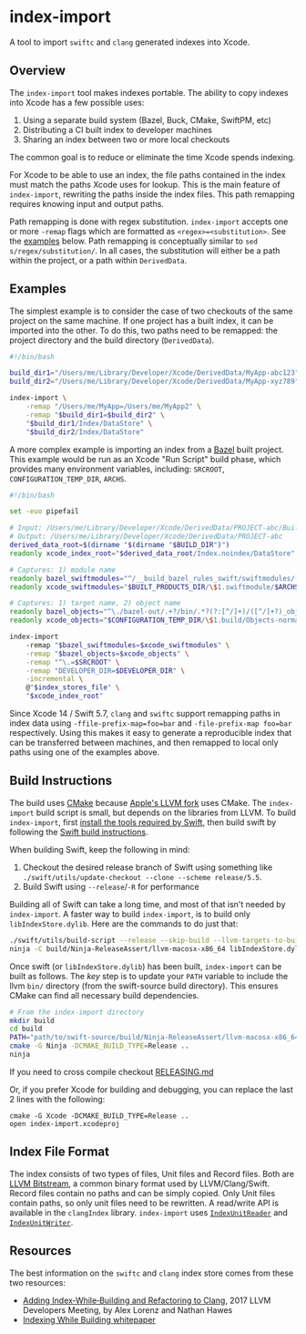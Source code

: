 # index-import

A tool to import `swiftc` and `clang` generated indexes into Xcode.

## Overview

The `index-import` tool makes indexes portable. The ability to copy indexes into Xcode has a few possible uses:

1. Using a separate build system (Bazel, Buck, CMake, SwiftPM, etc)
2. Distributing a CI built index to developer machines
3. Sharing an index between two or more local checkouts

The common goal is to reduce or eliminate the time Xcode spends indexing.

For Xcode to be able to use an index, the file paths contained in the index must match the paths Xcode uses for lookup. This is the main feature of `index-import`, rewriting the paths inside the index files. This path remapping requires knowing input and output paths.

Path remapping is done with regex substitution. `index-import` accepts one or more `-remap` flags which are formatted as `<regex>=<substitution>`. See the [examples](#examples) below. Path remapping is conceptually similar to `sed s/regex/substitution/`. In all cases, the substitution will either be a path within the project, or a path within `DerivedData`.

## Examples

The simplest example is to consider the case of two checkouts of the same project on the same machine. If one project has a built index, it can be imported into the other. To do this, two paths need to be remapped: the project directory and the build directory (`DerivedData`).

```sh
#!/bin/bash

build_dir1="/Users/me/Library/Developer/Xcode/DerivedData/MyApp-abc123"
build_dir2="/Users/me/Library/Developer/Xcode/DerivedData/MyApp-xyz789"

index-import \
    -remap "/Users/me/MyApp=/Users/me/MyApp2" \
    -remap "$build_dir1=$build_dir2" \
    "$build_dir1/Index/DataStore" \
    "$build_dir2/Index/DataStore"
```

A more complex example is importing an index from a [Bazel](https://bazel.build) built project. This example would be run as an Xcode "Run Script" build phase, which provides many environment variables, including: `SRCROOT`, `CONFIGURATION_TEMP_DIR`, `ARCHS`.

```sh
#!/bin/bash

set -euo pipefail

# Input: /Users/me/Library/Developer/Xcode/DerivedData/PROJECT-abc/Build/Products
# Output: /Users/me/Library/Developer/Xcode/DerivedData/PROJECT-abc
derived_data_root=$(dirname "$(dirname "$BUILD_DIR")")
readonly xcode_index_root="$derived_data_root/Index.noindex/DataStore"

# Captures: 1) module name
readonly bazel_swiftmodules="^/__build_bazel_rules_swift/swiftmodules/(.+).swiftmodule"
readonly xcode_swiftmodules="$BUILT_PRODUCTS_DIR/\$1.swiftmodule/$ARCHS.swiftmodule"

# Captures: 1) target name, 2) object name
readonly bazel_objects="^\./bazel-out/.+?/bin/.*?(?:[^/]+)/([^/]+?)_objs(?:/.*)*/(.+?)\.swift\.o$"
readonly xcode_objects="$CONFIGURATION_TEMP_DIR/\$1.build/Objects-normal/$ARCHS/\$2.o"

index-import
    -remap "$bazel_swiftmodules=$xcode_swiftmodules" \
    -remap "$bazel_objects=$xcode_objects" \
    -remap "^\.=$SRCROOT" \
    -remap "DEVELOPER_DIR=$DEVELOPER_DIR" \
    -incremental \
    @"$index_stores_file" \
    "$xcode_index_root"
```

Since Xcode 14 / Swift 5.7, `clang` and `swiftc` support remapping paths
in index data using `-ffile-prefix-map=foo=bar` and `-file-prefix-map
foo=bar` respectively. Using this makes it easy to generate a
reproducible index that can be transferred between machines, and then
remapped to local only paths using one of the examples above.

## Build Instructions

The build uses [CMake](https://cmake.org) because [Apple's LLVM fork](https://github.com/apple/llvm-project) uses CMake. The `index-import` build script is small, but depends on the libraries from LLVM. To build `index-import`, first [install the tools required by Swift](https://github.com/apple/swift/blob/main/docs/HowToGuides/GettingStarted.md#system-requirements), then build swift by following the [Swift build instructions](https://github.com/apple/swift/blob/main/docs/HowToGuides/GettingStarted.md#building-the-project-for-the-first-time).

When building Swift, keep the following in mind:

1. Checkout the desired release branch of Swift using something like `./swift/utils/update-checkout --clone --scheme release/5.5`.
2. Build Swift using `--release`/`-R` for performance

Building all of Swift can take a long time, and most of that isn't needed by `index-import`. A faster way to build `index-import`, is to build only `libIndexStore.dylib`. Here are the commands to do just that:

```sh
./swift/utils/build-script --release --skip-build --llvm-targets-to-build X86
ninja -C build/Ninja-ReleaseAssert/llvm-macosx-x86_64 libIndexStore.dylib
```

Once swift (or `libIndexStore.dylib`) has been built, `index-import` can be built as follows. The _key_ step is to update your `PATH` variable to include the llvm `bin/` directory (from the swift-source build directory). This ensures CMake can find all necessary build dependencies.

```sh
# From the index-import directory
mkdir build
cd build
PATH="path/to/swift-source/build/Ninja-ReleaseAssert/llvm-macosx-x86_64/bin:$PATH"
cmake -G Ninja -DCMAKE_BUILD_TYPE=Release ..
ninja
```

If you need to cross compile checkout [RELEASING.md](RELEASING.md)

Or, if you prefer Xcode for building and debugging, you can replace the last 2 lines with the following:

```
cmake -G Xcode -DCMAKE_BUILD_TYPE=Release ..
open index-import.xcodeproj
```

## Index File Format

The index consists of two types of files, Unit files and Record files. Both are [LLVM Bitstream](https://www.llvm.org/docs/BitCodeFormat.html#bitstream-format), a common binary format used by LLVM/Clang/Swift. Record files contain no paths and can be simply copied. Only Unit files contain paths, so only unit files need to be rewritten. A read/write API is available in the `clangIndex` library. `index-import` uses [`IndexUnitReader`](https://github.com/apple/llvm-project/blob/swift/release/5.5/clang/include/clang/Index/IndexUnitReader.h) and [`IndexUnitWriter`](https://github.com/apple/llvm-project/blob/swift/release/5.5/clang/include/clang/Index/IndexUnitWriter.h).

## Resources

The best information on the `swiftc` and `clang` index store comes from these two resources:

* [Adding Index‐While‐Building and Refactoring to Clang](https://www.youtube.com/watch?v=jGJhnIT-D2M), 2017 LLVM Developers Meeting, by Alex Lorenz and Nathan Hawes
* [Indexing While Building whitepaper](https://docs.google.com/document/d/1cH2sTpgSnJZCkZtJl1aY-rzy4uGPcrI-6RrUpdATO2Q/)
